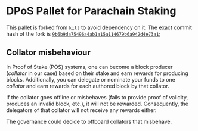 # DPoS Pallet for Parachain Staking

This pallet is forked from `kilt` to avoid dependency on it. The exact commit hash of the fork is [`9b6b9da75496a4ab1a15a114679b6a942d4e73a1`](https://github.com/KILTprotocol/kilt-node/tree/9b6b9da75496a4ab1a15a114679b6a942d4e73a1);

## Collator misbehaviour

In Proof of Stake (POS) systems, one can become a block producer (_collator_ in our case) based on their stake and earn rewards for producing blocks. Additionally, you can delegate or nominate your funds to one _collator_ and earn rewards for each authored block by that collator.

If the collator goes offline or misbehaves (fails to provide proof of validity, produces an invalid block, etc.), it will not be rewarded. Consequently, the delegators of that collator will not receive any rewards either.  

The governance could decide to offboard collators that misbehave.